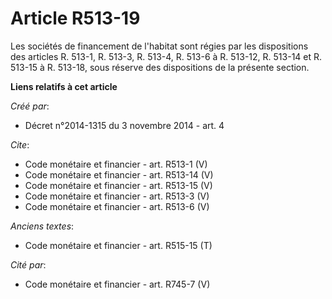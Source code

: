 # Article R513-19

Les sociétés de financement de l'habitat sont régies par les dispositions des articles R. 513-1, R. 513-3, R. 513-4, R. 513-6
à R. 513-12, R. 513-14 et R. 513-15 à R. 513-18, sous réserve des dispositions de la présente section.

**Liens relatifs à cet article**

_Créé par_:

  - Décret n°2014-1315 du 3 novembre 2014 - art. 4

_Cite_:

  - Code monétaire et financier - art. R513-1 (V)
  - Code monétaire et financier - art. R513-14 (V)
  - Code monétaire et financier - art. R513-15 (V)
  - Code monétaire et financier - art. R513-3 (V)
  - Code monétaire et financier - art. R513-6 (V)

_Anciens textes_:

  - Code monétaire et financier - art. R515-15 (T)

_Cité par_:

  - Code monétaire et financier - art. R745-7 (V)
